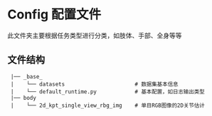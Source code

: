 # Config 配置文件

此文件夹主要根据任务类型进行分类，如肢体、手部、全身等等

## 文件结构
```
 |── _base_
 |    └── datasets                      # 数据集基本信息
 |    └── default_runtime.py            # 基本配置，如日志输出类型
 |── body
 |    └── 2d_kpt_single_view_rbg_img    # 单目RGB图像的2D关节估计
```